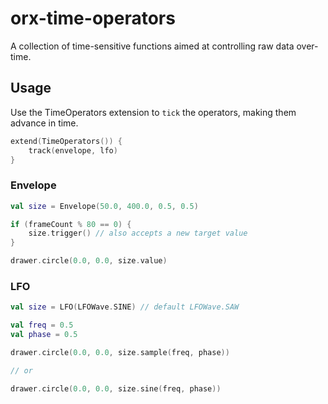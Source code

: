 # orx-time-operators

A collection of time-sensitive functions aimed at controlling raw data over-time.

## Usage

Use the TimeOperators extension to `tick` the operators, making them advance in time.

```kotlin
extend(TimeOperators()) {
    track(envelope, lfo)
}
```

### Envelope

```kotlin
val size = Envelope(50.0, 400.0, 0.5, 0.5)

if (frameCount % 80 == 0) {
    size.trigger() // also accepts a new target value
}

drawer.circle(0.0, 0.0, size.value)
```

### LFO

```kotlin
val size = LFO(LFOWave.SINE) // default LFOWave.SAW

val freq = 0.5
val phase = 0.5

drawer.circle(0.0, 0.0, size.sample(freq, phase))

// or

drawer.circle(0.0, 0.0, size.sine(freq, phase))
```


